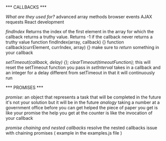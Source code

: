 *** CALLBACKS ***

*What are they used for?*
  advanced array methods
  browser events
  AJAX requests
  React development

*findIndex*
  Returns the index of the first element in the array for which
  the callback returns a truthy value.  Returns -1 if the callback
  never returns a truthy value
  function findIndex(array, callback) {}
  function callback(currElement, currIndex, array) {}
  make sure to *return* something in your callback

*setTimeout(callback, delay) {};*
*clearTimeout(timeoutFunction);*
  this will reset the setTimeout function you pass in
*setInterval*
  takes in a callback and an integer for a delay
  different from setTimeout in that it will continuously run


*** PROMISES ***

*promise*:
  an object that represents a task that will be completed in the future
  it's not your solution but it will be in the future
  *analogy*
    taking a number at a government office before you can get helped
    the piece of paper you get is like your promise
    the help you get at the counter is like the invocation of your callback

*promise chaining and nested callbacks*
  resolve the nested callbacks issue with chaining promises
  ( example in the examples.js file )